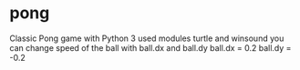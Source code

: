 # pong
Classic Pong game with Python 3
used modules turtle and winsound
you can change speed of the ball with ball.dx and ball.dy
ball.dx = 0.2
ball.dy = -0.2
